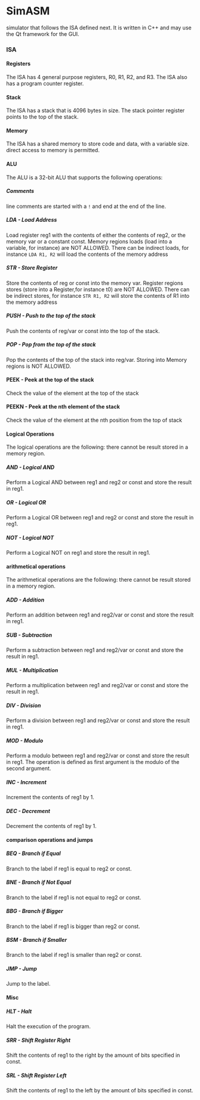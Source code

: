 # SimASM
simulator that follows the ISA defined next. It is written in C++ and may use the Qt framework for the GUI.
### ISA
#### Registers
The ISA has 4 general purpose registers, R0, R1, R2, and R3.
The ISA also has a program counter register.
#### Stack
The ISA has a stack that is 4096 bytes in size. The stack pointer register points to the top of the stack.
#### Memory
The ISA has a shared memory to store code and data, with a variable size. direct access to memory is permitted.
#### ALU
The ALU is a 32-bit ALU that supports the following operations:
##### Comments
line comments are started with a `!` and end at the end of the line.
##### LDA - Load Address
Load register reg1 with the contents of either the contents of reg2, or the memory var or a constant
const. Memory regions loads (load into a variable, for instance) are NOT ALLOWED.
There can be indirect loads, for instance `LDA R1, R2` will load the contents of the memory address
##### STR - Store Register
Store the contents of reg or const into the memory var. 
Register regions stores (store into a Register,for instance t0) are NOT ALLOWED.
There can be indirect stores, for instance `STR R1, R2` will store the contents of R1 into the memory address
##### PUSH - Push to the top of the stack
Push the contents of reg/var or const into the top of the stack.
##### POP - Pop from the top of the stack
Pop the contents of the top of the stack into reg/var. Storing into Memory regions is NOT ALLOWED.
#### PEEK - Peek at the top of the stack
Check the value of the element at the top of the stack
#### PEEKN - Peek at the nth element of the stack
Check the value of the element at the nth position from the top of stack
#### Logical Operations
The logical operations are the following:
there cannot be result stored in a memory region.
##### AND - Logical AND
Perform a Logical AND between reg1 and reg2 or const and store the result in reg1.
##### OR - Logical OR
Perform a Logical OR between reg1 and reg2 or const and store the result in reg1.
##### NOT - Logical NOT
Perform a Logical NOT on reg1 and store the result in reg1.
#### arithmetical operations
The arithmetical operations are the following:
there cannot be result stored in a memory region.
##### ADD - Addition
Perform an addition between reg1 and reg2/var or const and store the result in reg1.
##### SUB - Subtraction
Perform a subtraction between reg1 and reg2/var or const and store the result in reg1.
##### MUL - Multiplication
Perform a multiplication between reg1 and reg2/var or const and store the result in reg1.
##### DIV - Division
Perform a division between reg1 and reg2/var or const and store the result in reg1.
##### MOD - Modulo
Perform a modulo between reg1 and reg2/var or const and store the result in reg1.
The operation is defined as first argument is the modulo of the second argument.
##### INC - Increment
Increment the contents of reg1 by 1.
##### DEC - Decrement
Decrement the contents of reg1 by 1.
#### comparison operations and jumps
##### BEQ - Branch if Equal
Branch to the label if reg1 is equal to reg2 or const.
##### BNE - Branch if Not Equal
Branch to the label if reg1 is not equal to reg2 or const.
##### BBG - Branch if Bigger
Branch to the label if reg1 is bigger than reg2 or const.
##### BSM - Branch if Smaller
Branch to the label if reg1 is smaller than reg2 or const.
##### JMP - Jump
Jump to the label.
#### Misc
##### HLT - Halt
Halt the execution of the program.
##### SRR - Shift Register Right
Shift the contents of reg1 to the right by the amount of bits specified in const.
##### SRL - Shift Register Left
Shift the contents of reg1 to the left by the amount of bits specified in const.



